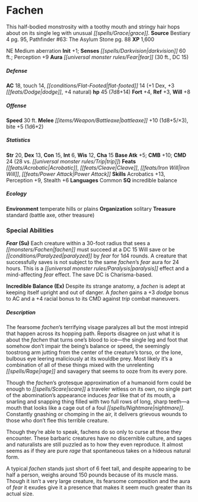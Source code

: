 ﻿---
cssclass: [monsters]
title1: Fachen
desc_short: This half-bodied monstrosity with a toothy mouth and stringy hair hops
  about on its single leg with unusual grace.
title2: Fachen
CR: 5
sources:
- name: Bestiary 4
  page: 95
  link: http://paizo.com/products/btpy91ds?Pathfinder-Roleplaying-Game-Bestiary-4
- name: 'Pathfinder #63: The Asylum Stone'
  page: 88
  link: http://paizo.com/products/btpy8sds?Pathfinder-Adventure-Path-63-The-Asylum-Stone
XP: 1600
alignment: NE
size: Medium
type: aberration
initiative:
  bonus: 1
senses:
  darkvision: 60
auras:
- name: fear
  radius: 30
  DC: 15
AC:
  AC: 18
  touch: 14
  flat_footed: 14
  components:
    dex: 1
    dodge: 3
    natural: 4
HP:
  HP: 45
  long: 7d8+14
saves:
  fort: 4
  ref: 3
  will: 8
speeds:
  base: 30
attacks:
  melee:
  - - text: battleaxe +10 (1d8+5/×3)
      entries:
      - - damage: 1d8+5
          crit_multiplier: 3
      attack: battleaxe
      bonus:
      - 10
    - text: bite +5 (1d6+2)
      entries:
      - - damage: 1d6+2
      attack: bite
      bonus:
      - 5
ability_scores:
  STR: 20
  DEX: 13
  CON: 15
  INT: 6
  WIS: 12
  CHA: 15
BAB: 5
CMB: 10
CMD: 24
CMD_other: 28 vs. trip
feats:
- name: Acrobatic
- name: Cleave
- name: Iron Will
- name: Power Attack
skills:
  Acrobatics: 13
  Perception: 9
  Stealth: 6
languages:
- Common
special_qualities:
- incredible balance
ecology:
  environment: temperate hills or plains
  organization: solitary
  treasure_type: standard
  treasure:
  - battle axe
  - other treasure
special_abilities:
  Fear (Su): Each creature within a 30-foot radius that sees a fachen must succeed
    at a DC 15 Will save or be paralyzed by fear for 1d4 rounds. A creature that successfully
    saves is not subject to the same fachen's fear aura for 24 hours. This is a paralysis
    effect and a mind-affecting fear effect. The save DC is Charisma-based.
  Incredible Balance (Ex): Despite its strange anatomy, a fachen is adept at keeping
    itself upright and out of danger. A fachen gains a +3 dodge bonus to AC and a
    +4 racial bonus to its CMD against trip combat maneuvers.
desc_long: |-
  The fearsome fachen's terrifying visage paralyzes all but the most intrepid that happen across its hopping path. Reports disagree on just what it is about the fachen that turns one's blood to ice-the single leg and foot that somehow don't impair the being's balance or speed, the seemingly toostrong arm jutting from the center of the creature's torso, or the lone, bulbous eye leering maliciously at its wouldbe prey. Most likely it's a combination of all of these things mixed with the unrelenting rage and savagery that seems to ooze from its every pore.

  Though the fachen's grotesque approximation of a humanoid form could be enough to scare a traveler witless on its own, no single part of the abomination's appearance induces fear like that of its mouth, a snarling and snapping thing filled with two full rows of long, sharp teeth-a mouth that looks like a cage out of a foul nightmare. Constantly gnashing or chomping in the air, it delivers grievous wounds to those who don't flee this terrible creature.

  Though they're able to speak, fachens do so only to curse at those they encounter. These barbaric creatures have no discernible culture, and sages and naturalists are still puzzled as to how they even reproduce. It almost seems as if they are pure rage that spontaneous takes on a hideous natural form.

  A typical fachen stands just short of 6 feet tall, and despite appearing to be half a person, weighs around 150 pounds because of its muscle mass. Though it isn't a very large creature, its fearsome composition and the aura of fear it exudes give it a presence that makes it seem much greater than its actual size.

---

# Fachen
This half-bodied monstrosity with a toothy mouth and stringy hair hops about on its single leg with unusual _[[spells/Grace|grace]]_.
**Source** Bestiary 4 pg. 95, Pathfinder #63: The Asylum Stone pg. 88
**XP** 1,600

NE Medium aberration
**Init** +1; **Senses** _[[spells/Darkvision|darkvision]]_ 60 ft.; Perception +9
**Aura** _[[universal monster rules/Fear|fear]]_ (30 ft., DC 15)

##### Defense

**AC** 18, touch 14, _[[conditions/Flat-Footed|flat-footed]]_ 14 (+1 Dex, +3 _[[feats/Dodge|dodge]]_, +4 natural)
**hp** 45 (7d8+14)
**Fort** +4, **Ref** +3, **Will** +8

##### Offense
**Speed** 30 ft.
**Melee** _[[items/Weapon/Battleaxe|battleaxe]]_ +10 (1d8+5/×3), bite +5 (1d6+2)

##### Statistics
**Str** 20, **Dex** 13, **Con** 15, **Int** 6, **Wis** 12, **Cha** 15
**Base Atk** +5; **CMB** +10; **CMD** 24 (28 vs. _[[universal monster rules/Trip|trip]]_)
**Feats** _[[feats/Acrobatic|Acrobatic]]_, _[[feats/Cleave|Cleave]]_, _[[feats/Iron Will|Iron Will]]_, _[[feats/Power Attack|Power Attack]]_
**Skills** Acrobatics +13, Perception +9, Stealth +6
**Languages** Common
**SQ** incredible balance

##### Ecology

**Environment** temperate hills or plains
**Organization** solitary
**Treasure** standard (battle axe, other treasure)

### Special Abilities

**_Fear_ (Su)** Each creature within a 30-foot radius that sees a _[[monsters/Fachen|fachen]]_ must succeed at a DC 15 Will save or be _[[conditions/Paralyzed|paralyzed]]_ by _fear_ for 1d4 rounds. A creature that successfully saves is not subject to the same _fachen_’s _fear_ aura for 24 hours. This is a _[[universal monster rules/Paralysis|paralysis]]_ effect and a mind-affecting _fear_ effect. The save DC is Charisma-based.

**Incredible Balance (Ex)** Despite its strange anatomy, a _fachen_ is adept at keeping itself upright and out of danger. A _fachen_ gains a +3 _dodge_ bonus to AC and a +4 racial bonus to its CMD against _trip_ combat maneuvers.

##### Description

The fearsome _fachen_’s terrifying visage paralyzes all but the most intrepid that happen across its hopping path. Reports disagree on just what it is about the _fachen_ that turns one’s blood to ice—the single leg and foot that somehow don’t impair the being’s balance or speed, the seemingly toostrong arm jutting from the center of the creature’s torso, or the lone, bulbous eye leering maliciously at its wouldbe prey. Most likely it’s a combination of all of these things mixed with the unrelenting _[[spells/Rage|rage]]_ and savagery that seems to ooze from its every pore.

Though the _fachen_’s grotesque approximation of a humanoid form could be enough to _[[spells/Scare|scare]]_ a traveler witless on its own, no single part of the abomination’s appearance induces _fear_ like that of its mouth, a snarling and snapping thing filled with two full rows of long, sharp teeth—a mouth that looks like a cage out of a foul _[[spells/Nightmare|nightmare]]_. Constantly gnashing or chomping in the air, it delivers grievous wounds to those who don’t flee this terrible creature.

Though they’re able to speak, fachens do so only to curse at those they encounter. These barbaric creatures have no discernible culture, and sages and naturalists are still puzzled as to how they even reproduce. It almost seems as if they are pure _rage_ that spontaneous takes on a hideous natural form.

A typical _fachen_ stands just short of 6 feet tall, and despite appearing to be half a person, weighs around 150 pounds because of its muscle mass. Though it isn’t a very large creature, its fearsome composition and the aura of _fear_ it exudes give it a presence that makes it seem much greater than its actual size.